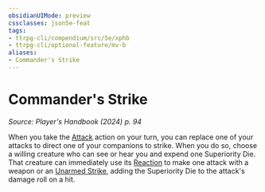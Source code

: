 ```yaml
---
obsidianUIMode: preview
cssclasses: json5e-feat
tags:
- ttrpg-cli/compendium/src/5e/xphb
- ttrpg-cli/optional-feature/mv-b
aliases:
- Commander's Strike
---
```

# Commander's Strike
*Source: Player's Handbook (2024) p. 94*  

When you take the [Attack](/3-Mechanics/CLI/actions.md#Attack) action on your turn, you can replace one of your attacks to direct one of your companions to strike. When you do so, choose a willing creature who can see or hear you and expend one Superiority Die. That creature can immediately use its [Reaction](/3-Mechanics/CLI/variant-rules/reaction-xphb.md) to make one attack with a weapon or an [Unarmed Strike](/3-Mechanics/CLI/variant-rules/unarmed-strike-xphb.md), adding the Superiority Die to the attack's damage roll on a hit.